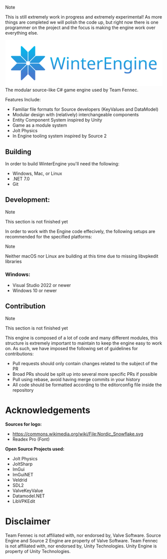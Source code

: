> [!NOTE]
> This is still extremely work in progress and extremely experimental! As more things are completed we will polish the code up, but right now there is one programmer on the project and the focus is making the engine work over everything else.

![](Branding/LogoB.svg)
The modular source-like C# game engine used by Team Fennec.

Features Include:
- Familiar file formats for Source developers (KeyValues and DataModel)
- Modular design with (relatively) interchangeable components
- Entity Component System inspired by Unity
- Game as a module system
- Jolt Physics
- In Engine tooling system inspired by Source 2

## Building
In order to build WinterEngine you'll need the following:
- Windows, Mac, or Linux
- .NET 7.0
- Git

## Development:
> [!NOTE]
> This section is not finished yet

In order to work with the Engine code effecively, the following setups are recommended for the specified platforms:
> [!NOTE]
> Neither macOS nor Linux are building at this time due to missing libvpkedit libraries

### Windows:
- Visual Studio 2022 or newer
- Windows 10 or newer

## Contribution
> [!NOTE]
> This section is not finished yet

This engine is composed of a lot of code and many different modules, this structure is extremely important to maintain to keep the engine easy to work on. As such, we have imposed the following set of guidelines for contributions:

- Pull requests should only contain changes related to the subject of the PR
- Broad PRs should be split up into several more specific PRs if possible
- Pull using rebase, avoid having merge commits in your history
- All code should be formatted according to the editorconfig file inside the repository

# Acknowledgements
**Sources for logo:**
- https://commons.wikimedia.org/wiki/File:Nordic_Snowflake.svg
- Readex Pro (Font)

**Open Source Projects used:**
- Jolt Physics
- JoltSharp
- ImGui
- ImGuiNET
- Veldrid
- SDL2
- ValveKeyValue
- Datamodel.NET
- LibVPKEdit

# Disclaimer
Team Fennec is not affiliated with, nor endorsed by, Valve Software. Source Engine and Source 2 Engine are property of Valve Software. Team Fennec is not affiliated with, nor endorsed by, Unity Technologies. Unity Engine is property of Unity Technologies.
